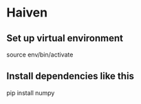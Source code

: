 # Haiven

## Set up virtual environment
source env/bin/activate
## Install dependencies like this
pip install numpy
